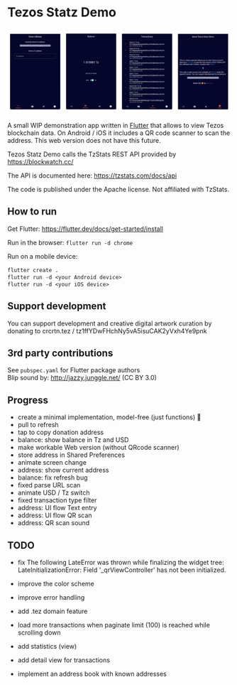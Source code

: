 # Tezos Statz Demo

![](docs/ui.png)

A small WIP demonstration app written in [Flutter](https://flutter.dev/) that allows to view Tezos blockchain data.
On Android / iOS it includes a QR code scanner to scan the address. This web version does not have this future.

Tezos Statz Demo calls the TzStats REST API provided by https://blockwatch.cc/

The API is documented here: https://tzstats.com/docs/api

The code is published under the Apache license. Not affiliated with TzStats. 

## How to run

Get Flutter:
https://flutter.dev/docs/get-started/install

Run in the browser:
`flutter run -d chrome`

Run on a mobile device:
```
flutter create .
flutter run -d <your Android device>
flutter run -d <your iOS device>
```

## Support development

You can support development and creative digital artwork curation by donating to crcrtn.tez / 
tz1ffYDwFHchNy5vA5isuCAK2yVxh4Ye9pnk 

## 3rd party contributions

See `pubspec.yaml` for Flutter package authors    
Blip sound by: http://jazzy.junggle.net/ (CC BY 3.0)    

## Progress

- create a minimal implementation, model-free (just functions) 🤯
- pull to refresh
- tap to copy donation address  
- balance: show balance in Tz and USD
- make workable Web version (without QRcode scanner)
- store address in Shared Preferences
- animate screen change
- address: show current address
- balance: fix refresh bug
- fixed parse URL scan
- animate USD / Tz switch
- fixed transaction type filter
- address: UI flow Text entry
- address: UI flow QR scan
- address: QR scan sound

## TODO

- fix The following LateError was thrown while finalizing the widget tree:
LateInitializationError: Field '_qrViewController' has not been initialized.
  
- improve the color scheme
- improve error handling 
- add .tez domain feature 
- load more transactions when paginate limit (100) is reached while scrolling down
- add statistics (view) 
- add detail view for transactions
- implement an address book with known addresses 
